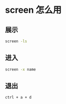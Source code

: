 # screen 怎么用

## 展示
```bash
screen -ls
```

## 进入
```bash
screen -x name
```

## 退出
```bash
ctrl + a + d
```